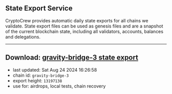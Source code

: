 ## State Export Service
CryptoCrew provides automatic daily state exports for all chains we validate. State export files can be used as genesis files and are a snapshot of the current blockchain state, including all validators, accounts, balances and delegations.

---
**Download: [gravity-bridge-3 state export](https://dl-eu2.ccvalidators.com/SERVICE/gravitybridge/gravity-bridge-3_export_13197138.json)**
---

- last updated: Sat Aug 24 2024 16:26:58
- chain id: `gravity-bridge-3`
- export height: `13197138`
- use for: airdrops, local tests, chain recovery
